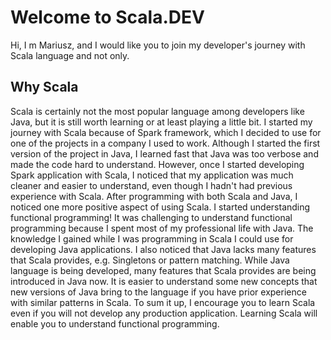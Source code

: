 # Welcome to Scala.DEV

Hi, I m Mariusz, and I would like you to join my developer's journey with Scala language and not only.

## Why Scala

Scala is certainly not the most popular language among developers like Java, but it is still worth learning or at least playing a little bit. I started my journey with Scala because of Spark framework, which I decided to use for one of the projects in a company I used to work. Although  I started the first version of the project in Java, I learned fast that Java was too verbose and made the code hard to understand. However, once I started developing Spark application with Scala, I noticed that my application was much cleaner and easier to understand, even though I hadn't had previous experience with Scala.
After programming with both Scala and Java, I noticed one more positive aspect of using Scala. I started understanding functional programming! It was challenging to understand functional programming because I spent most of my professional life with Java. The knowledge I gained while I was programming in Scala I could use for developing Java applications. I also noticed that Java lacks many features that Scala provides, e.g. Singletons or pattern matching. While Java language is being developed, many features that Scala provides are being introduced in Java now. It is easier to understand some new concepts that new versions of Java bring to the language if you have prior experience with similar patterns in Scala.
To sum it up, I encourage you to learn Scala even if you will not develop any production application. Learning Scala will enable you to understand functional programming.

